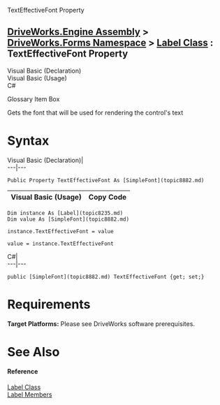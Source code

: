 TextEffectiveFont Property   
  
[DriveWorks.Engine Assembly](topic2156.md) > [DriveWorks.Forms Namespace](topic7266.md) > [Label Class](topic8235.md) : TextEffectiveFont Property  
---  
  
Visual Basic (Declaration)    
Visual Basic (Usage)    
C# 

Glossary Item Box

Gets the font that will be used for rendering the control's text 

# Syntax

Visual Basic (Declaration)|   
---|---  
      
    
    Public Property TextEffectiveFont As [SimpleFont](topic8882.md)  
  
Visual Basic (Usage)| Copy Code  
---|---  
      
    
    Dim instance As [Label](topic8235.md)
    Dim value As [SimpleFont](topic8882.md)
     
    instance.TextEffectiveFont = value
     
    value = instance.TextEffectiveFont  
  
C#|   
---|---  
      
    
    public [SimpleFont](topic8882.md) TextEffectiveFont {get; set;}  
  
# Requirements

**Target Platforms:** Please see DriveWorks software prerequisites.

# See Also

#### Reference

[Label Class](topic8235.md)   
[Label Members](topic8236.md)


